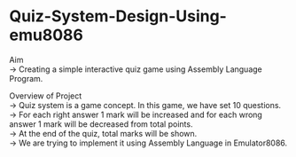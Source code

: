 # Quiz-System-Design-Using-emu8086


Aim
<br/>-> Creating a simple interactive quiz game using Assembly Language Program.

Overview of Project
<br/>-> Quiz system is a game concept. In this game, we have set 10 questions. 
<br/>-> For each right answer 1 mark will be increased and for each wrong answer 1 mark will be decreased from total points. 
<br/>-> At the end of the quiz, total marks will be shown.
<br/>-> We are trying to implement it using Assembly Language in Emulator8086.

